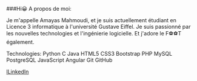 ###Hi😀
A propos de moi:

Je m'appelle Amayas Mahmoudi, et je suis actuellement étudiant en Licence 3 informatique à l'université Gustave Eiffel.
Je suis passionné par les nouvelles technologies et l'ingénierie logicielle.
Et j'adore le F⚽⚽T également.

Technologies:
Python C Java HTML5 CSS3 Bootstrap PHP MySQL PostgreSQL  JavaScript Angular  Git GitHub 

[lLinkedIn](https://www.linkedin.com/in/amayas-mhd/)
